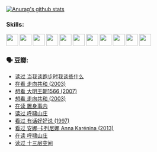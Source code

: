 
[![Anurag's github stats](https://github-readme-stats.vercel.app/api?username=w940853815)](https://github.com/anuraghazra/github-readme-stats)

### Skills:

<code><img height="32" src="https://cdn.jsdelivr.net/npm/simple-icons@v5/icons/python.svg"></code>
<code><img height="32" src="https://cdn.jsdelivr.net/npm/simple-icons@v5/icons/javascript.svg"></code>
<code><img height="32" src="https://cdn.jsdelivr.net/npm/simple-icons@v5/icons/django.svg"></code>
<code><img height="32" src="https://cdn.jsdelivr.net/npm/simple-icons@v5/icons/flask.svg"></code>
<code><img height="32" src="https://cdn.jsdelivr.net/npm/simple-icons@v5/icons/vuetify.svg"></code>
<code><img height="32" src="https://cdn.jsdelivr.net/npm/simple-icons@v5/icons/git.svg"></code>
<code><img height="32" src="https://cdn.jsdelivr.net/npm/simple-icons@v5/icons/docker.svg"></code>
<code><img height="32" src="https://cdn.jsdelivr.net/npm/simple-icons@v5/icons/postgresql.svg"></code>
<code><img height="32" src="https://cdn.jsdelivr.net/npm/simple-icons@v5/icons/elasticsearch.svg"></code>
<code><img height="32" src="https://cdn.jsdelivr.net/npm/simple-icons@v5/icons/macos.svg"></code>
<code><img height="32" src="https://cdn.jsdelivr.net/npm/simple-icons@v5/icons/linux.svg"></code>

### 🗣 豆瓣:

<!-- DOUBAN-ACTIVITIES:START -->
- [读过 当我谈跑步时我谈些什么](https://www.douban.com/people/136069238/status/3715422296/?_i=41831859)
- [在看 走向共和‎ (2003)](https://www.douban.com/people/136069238/status/3711470443/?_i=41831859)
- [想看 大明王朝1566‎ (2007)](https://www.douban.com/people/136069238/status/3710980213/?_i=41831859)
- [想看 走向共和‎ (2003)](https://www.douban.com/people/136069238/status/3710980002/?_i=41831859)
- [在读 置身事内](https://www.douban.com/people/136069238/status/3710472151/?_i=41831859)
- [读过 呼啸山庄](https://www.douban.com/people/136069238/status/3710470617/?_i=41831859)
- [看过 有话好好说‎ (1997)](https://www.douban.com/people/136069238/status/3709833172/?_i=41831859)
- [看过 安娜·卡列尼娜 Anna Karénina‎ (2013)](https://www.douban.com/people/136069238/status/3708942010/?_i=41831859)
- [在读 呼啸山庄](https://www.douban.com/people/136069238/status/3701626992/?_i=41831859)
- [读过 十三层空间](https://www.douban.com/people/136069238/status/3700755247/?_i=41831859)
<!-- DOUBAN-ACTIVITIES:END -->
<!--
**w940853815/w940853815** is a ✨ _special_ ✨ repository because its `README.md` (this file) appears on your GitHub profile.

Here are some ideas to get you started:

- 🔭 I’m currently working on ...
- 🌱 I’m currently learning ...
- 👯 I’m looking to collaborate on ...
- 🤔 I’m looking for help with ...
- 💬 Ask me about ...
- 📫 How to reach me: ...
- 😄 Pronouns: ...
- ⚡ Fun fact: ...
-->
